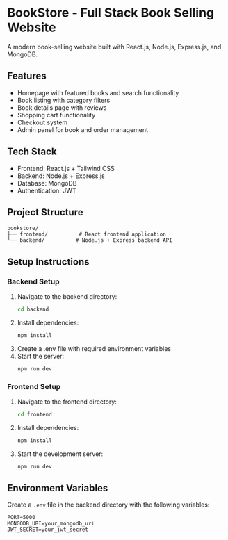 # BookStore - Full Stack Book Selling Website

A modern book-selling website built with React.js, Node.js, Express.js, and MongoDB.

## Features
- Homepage with featured books and search functionality
- Book listing with category filters
- Book details page with reviews
- Shopping cart functionality
- Checkout system
- Admin panel for book and order management

## Tech Stack
- Frontend: React.js + Tailwind CSS
- Backend: Node.js + Express.js
- Database: MongoDB
- Authentication: JWT

## Project Structure
```
bookstore/
├── frontend/          # React frontend application
└── backend/          # Node.js + Express backend API
```

## Setup Instructions

### Backend Setup
1. Navigate to the backend directory:
   ```bash
   cd backend
   ```
2. Install dependencies:
   ```bash
   npm install
   ```
3. Create a .env file with required environment variables
4. Start the server:
   ```bash
   npm run dev
   ```

### Frontend Setup
1. Navigate to the frontend directory:
   ```bash
   cd frontend
   ```
2. Install dependencies:
   ```bash
   npm install
   ```
3. Start the development server:
   ```bash
   npm run dev
   ```

## Environment Variables
Create a `.env` file in the backend directory with the following variables:
```
PORT=5000
MONGODB_URI=your_mongodb_uri
JWT_SECRET=your_jwt_secret
```
